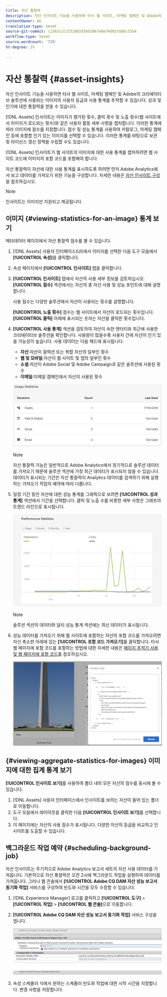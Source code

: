 ```yaml
---
title: 자산 통찰력
description: 자산 인사이트 기능을 사용하여 타사 웹 사이트, 마케팅 캠페인 및 Adobe의 크리에이티브 솔루션에 사용되는 이미지의 사용자 등급과 사용 통계를 추적하는 방법을 알아봅니다.
contentOwner: AG
translation-type: tm+mt
source-git-commit: c1362c2c1f32d02d36d2067e0e74d927ddbc1554
workflow-type: tm+mt
source-wordcount: '729'
ht-degree: 1%

---
```



# 자산 통찰력 {#asset-insights}

자산 인사이트 기능을 사용하면 타사 웹 사이트, 마케팅 캠페인 및 Adobe의 크리에이티브 솔루션에 사용되는 이미지의 사용자 등급과 사용 통계를 추적할 수 있습니다. 성과 및 인기에 대한 통찰력을 얻을 수 있습니다.

[!DNL Assets] 인사이트는 이미지가 평가된 횟수, 클릭 횟수 및 노출 횟수(웹 사이트에서 이미지가 로드되는 횟수)와 같은 사용자 활동 세부 사항을 캡처합니다. 이러한 통계에 따라 이미지에 점수를 지정합니다. 점수 및 성능 통계를 사용하여 카탈로그, 마케팅 캠페인 등에 포함할 인기 있는 이미지를 선택할 수 있습니다. 이러한 통계를 바탕으로 보관 및 라이선스 갱신 정책을 수립할 수도 있습니다.

[!DNL Assets] 인사이트가 웹 사이트의 이미지에 대한 사용 통계를 캡처하려면 웹 사이트 코드에 이미지의 포함 코드를 포함해야 합니다.

자산 통찰력이 자산에 대한 사용 통계를 표시하도록 하려면 먼저 Adobe Analytics에서 보고 데이터를 가져오기 위한 기능을 구성합니다. 자세한 내용은 [자산 인사이트 구성](/help/assets/configure-asset-insights.md)을 참조하십시오.

>[!NOTE]
>
>인사이트는 이미지만 지원되고 제공됩니다.

## 이미지 {#viewing-statistics-for-an-image} 통계 보기

메타데이터 페이지에서 자산 통찰력 점수를 볼 수 있습니다.

1. [!DNL Assets] 사용자 인터페이스(UI)에서 이미지를 선택한 다음 도구 모음에서 **[!UICONTROL 속성]**&#x200B;을 클릭합니다.
1. 속성 페이지에서 **[!UICONTROL 인사이트]** 탭을 클릭합니다.
1. **[!UICONTROL 인사이트]** 탭에서 자산의 사용 세부 정보를 검토하십시오. **[!UICONTROL 점수]** 섹션에서는 자산의 총 자산 사용 및 성능 포인트에 대해 설명합니다.

   사용 점수는 다양한 솔루션에서 자산이 사용되는 횟수를 설명합니다.

   **[!UICONTROL 노출 횟수]** 점수는 웹 사이트에서 자산이 로드되는 횟수입니다. **[!UICONTROL 클릭]** 아래에 표시되는 숫자는 자산을 클릭한 횟수입니다.

1. **[!UICONTROL 사용 통계]** 섹션을 검토하여 자산이 속한 엔터티와 최근에 사용한 크리에이티브 솔루션을 확인합니다. 사용량이 많을수록 사용자 간에 자산이 인기 있을 가능성이 높습니다. 사용 데이터는 다음 헤드에 표시됩니다.

   * **자산**:자산이 컬렉션 또는 복합 자산의 일부인 횟수
   * **웹 및 모바일**:자산이 웹 사이트 및 앱의 일부인 횟수
   * **소셜**:자산이 Adobe Social 및 Adobe Campaign과 같은 솔루션에 사용된 횟수
   * **이메일**:이메일 캠페인에서 자산이 사용된 횟수

   ![usage_statistics](assets/usage_statistics.png)

   >[!NOTE]
   >
   >자산 통찰력 기능은 일반적으로 Adobe Analytics에서 정기적으로 솔루션 데이터를 가져오기 때문에 솔루션 섹션에 가장 최근 데이터가 표시되지 않을 수 있습니다. 데이터가 표시되는 기간은 자산 통찰력이 Analytics 데이터를 검색하기 위해 실행하는 가져오기 작업의 예약에 따라 다릅니다.

1. 일정 기간 동안 자산에 대한 성능 통계를 그래픽으로 보려면 **[!UICONTROL 성과 통계]** 섹션에서 기간을 선택합니다. 클릭 및 노출 수를 비롯한 세부 사항은 그래프의 트렌드 라인으로 표시됩니다.

   ![chlimage_1-3](assets/chlimage_1-3.jpeg)

   >[!NOTE]
   >
   >솔루션 섹션의 데이터와 달리 성능 통계 섹션에는 최신 데이터가 표시됩니다.

1. 성능 데이터를 가져오기 위해 웹 사이트에 포함하는 자산의 포함 코드를 가져오려면 자산 축소판 아래에 있는 **[!UICONTROL 포함 코드 가져오기]**&#x200B;를 클릭합니다. 타사 웹 페이지에 포함 코드를 포함하는 방법에 대한 자세한 내용은 [페이지 추적기 사용 및 웹 페이지에 포함 코드](/help/assets/use-page-tracker.md)를 참조하십시오.

   ![chlimage_1-98](assets/chlimage_1-303.png)

## {#viewing-aggregate-statistics-for-images} 이미지에 대한 집계 통계 보기

**[!UICONTROL 인사이트 보기]**&#x200B;를 사용하여 폴더 내의 모든 자산의 점수를 동시에 볼 수 있습니다.

1. [!DNL Assets] 사용자 인터페이스에서 인사이트를 보려는 자산이 들어 있는 폴더로 이동합니다.
1. 도구 모음에서 레이아웃을 클릭한 다음 **[!UICONTROL 인사이트 보기]**&#x200B;를 선택합니다.
1. 이 페이지에는 자산의 사용 점수가 표시됩니다. 다양한 자산의 등급을 비교하고 인사이트를 도출할 수 있습니다.

## 백그라운드 작업 예약 {#scheduling-background-job}

자산 인사이트는 주기적으로 Adobe Analytics 보고서 세트의 자산 사용 데이터를 가져옵니다. 기본적으로 자산 통찰력은 오전 2시에 백그라운드 작업을 실행하여 데이터를 가져옵니다. 그러나 웹 콘솔에서 **[!UICONTROL Adobe CQ DAM 자산 성능 보고서 동기화 작업]** 서비스를 구성하여 빈도와 시간을 모두 수정할 수 있습니다.

1. [!DNL Experience Manager] 로고를 클릭하고 **[!UICONTROL 도구]** > **[!UICONTROL 작업]** > **[!UICONTROL 웹 콘솔]**&#x200B;으로 이동합니다.
1. **[!UICONTROL Adobe CQ DAM 자산 성능 보고서 동기화 작업]** 서비스 구성을 엽니다.

   ![chlimage_1-99](assets/chlimage_1-304.png)

1. 속성 스케줄러 식에서 원하는 스케줄러 빈도와 작업에 대한 시작 시간을 지정합니다. 변경 사항을 저장합니다.
